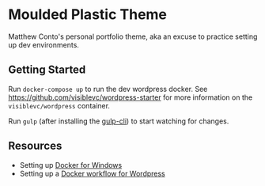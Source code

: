 # Moulded Plastic Theme
Matthew Conto's personal portfolio theme, aka an excuse to practice setting up dev environments.

## Getting Started
Run `docker-compose up` to run the dev wordpress docker. See https://github.com/visiblevc/wordpress-starter for more information on the `visiblevc/wordpress` container.

Run `gulp` (after installing the [gulp-cli](https://github.com/gulpjs/gulp/blob/master/docs/getting-started.md)) to start watching for changes.

## Resources
- Setting up [Docker for Windows](https://nickjanetakis.com/blog/setting-up-docker-for-windows-and-wsl-to-work-flawlessly)
- Setting up a [Docker workflow for Wordpress](https://github.com/visiblevc/wordpress-starter)